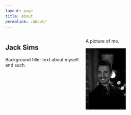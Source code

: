 ```yaml
---
layout: page
title: About
permalink: /about/
---
```

<style>
    img{
        width:50%;
    }
</style>

<div class="container" style="display: flex; width: 100%; height: 500px;">
        <div style="flex: 1;">
            <h2>Jack Sims</h2>
            <p>Background filler text about myself and such.</p>
        </div>
        <div style="flex: 1; margin-left: auto; margin-right: 0;">
            <p>A picture of me.</p>
            <img src="/assets/images/pfp.JPG" />
        </div>
</div>